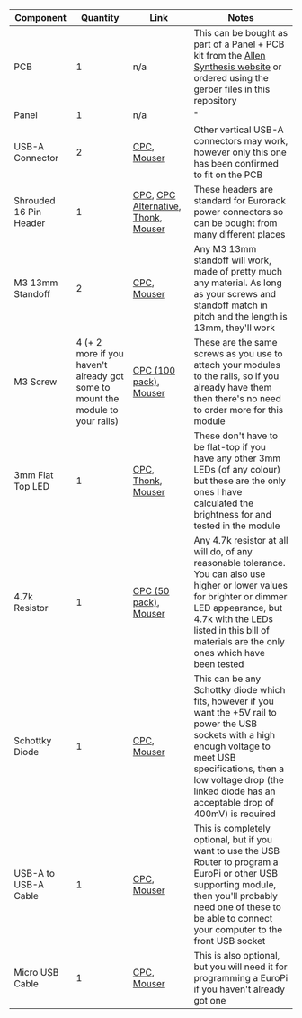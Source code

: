 | Component      | Quantity | Link | Notes |
| -------------- | -------- | ---- | ----- |
| PCB            | 1        | n/a  | This can be bought as part of a Panel + PCB kit from the [Allen Synthesis website](www.allensynthesis.co.uk) or ordered using the gerber files in this repository |
| Panel          | 1        | n/a  | "     |
| USB-A Connector | 2     | [CPC](https://cpc.farnell.com/multicomp/usb-a-s-vt/usb-2-0-type-a-receptacle-th/dp/CN22155?ost=cn22155), [Mouser](https://www.mouser.co.uk/ProductDetail/CUI-Devices/UJ2-AV-1-TH?qs=5mqXD9RfOg2GaIS%2FC2TmTA%3D%3D) | Other vertical USB-A connectors may work, however only this one has been confirmed to fit on the PCB |
| Shrouded 16 Pin Header | 1 | [CPC](https://cpc.farnell.com/amphenol/t821116a1s100ceu/header-vertical-2-54mm-16way/dp/CN16429?st=16%20way%20header%20shrouded), [CPC Alternative](https://cpc.farnell.com/wurth-elektronik/61201621621/header-2-54mm-vertical-16way/dp/CN17032?st=16%20way%20header%20shrouded), [Thonk](https://www.thonk.co.uk/shop/eurorack-diy-essentials/), [Mouser](https://www.mouser.co.uk/ProductDetail/Wurth-Elektronik/61201621621?qs=sGAEpiMZZMvlX3nhDDO4AD9e8HPx1wRtQKjiuWcHfaw%3D) | These headers are standard for Eurorack power connectors so can be bought from many different places |
| M3 13mm Standoff | 2 | [CPC](https://cpc.farnell.com/ettinger/05-03-133/spacer-m3x13-ni/dp/PC02612?st=13mm%20standoff), [Mouser](https://www.mouser.co.uk/ProductDetail/Wurth-Elektronik/970130321?qs=wr8lucFkNMVzI4gY2uBL%252BQ%3D%3D) | Any M3 13mm standoff will work, made of pretty much any material. As long as your screws and standoff match in pitch and the length is 13mm, they'll work |
| M3 Screw | 4 (+ 2 more if you haven't already got some to mount the module to your rails) | [CPC (100 pack)](https://cpc.farnell.com/unbranded/m3x6-pan-pozi-stainl/m3x6-pan-pozi-stainless-screws/dp/FN00814?st=m3%20screw), [Mouser](https://www.mouser.co.uk/ProductDetail/Keystone-Electronics/9191-3?qs=wOxb8XianXjYu0m25ZR3Hw%3D%3D) | These are the same screws as you use to attach your modules to the rails, so if you already have them then there's no need to order more for this module |
| 3mm Flat Top LED | 1 | [CPC](https://cpc.farnell.com/kingbright/l-424idt/led-flat-top-3mm-he-red/dp/SC11543?st=kingbright%20led%203mm), [Thonk](https://www.thonk.co.uk/shop/new-style-flat-top-leds-turing-pulses-vactrol-mix/), [Mouser](https://www.mouser.co.uk/ProductDetail/Kingbright/WP424IDT?qs=sGAEpiMZZMt82OzCyDsLFG4pPqE5WX3moIE394rIV%252B8%3D) | These don't have to be flat-top if you have any other 3mm LEDs (of any colour) but these are the only ones I have calculated the brightness for and tested in the module |
| 4.7k Resistor | 1 | [CPC (50 pack)](https://cpc.farnell.com/unbranded/mf25-4k7/resistor-0-25w-1-4k7/dp/RE03757?st=4k7%20resistor), [Mouser](https://www.mouser.co.uk/ProductDetail/Vishay-BC-Components/SFR2500004701JA500?qs=ClR5yMXwuUeHolVbK4G8uQ%3D%3D) | Any 4.7k resistor at all will do, of any reasonable tolerance. You can also use higher or lower values for brighter or dimmer LED appearance, but 4.7k with the LEDs listed in this bill of materials are the only ones which have been tested |
| Schottky Diode | 1 | [CPC](https://cpc.farnell.com/stmicroelectronics/bat48/diode-schottky-small-signal/dp/SC07328), [Mouser](https://www.mouser.co.uk/ProductDetail/Micro-Commercial-Components-MCC/1N5817-TP?qs=KFo7JewZbUG5sQj%252BWAsavw%3D%3D) | This can be any Schottky diode which fits, however if you want the +5V rail to power the USB sockets with a high enough voltage to meet USB specifications, then a low voltage drop (the linked diode has an acceptable drop of 400mV) is required |
| USB-A to USB-A Cable | 1 | [CPC](https://cpc.farnell.com/pro-signal/psg91428/lead-usb2-0-a-male-a-male-grey/dp/CS30623?st=usb%20a%20male%20to%20male), [Mouser](https://www.mouser.co.uk/ProductDetail/Qualtek/3021059-01M?qs=MLItCLRbWsylgGXE0uMn3Q%3D%3D) | This is completely optional, but if you want to use the USB Router to program a EuroPi or other USB supporting module, then you'll probably need one of these to be able to connect your computer to the front USB socket |
| Micro USB Cable | 1 | [CPC](https://cpc.farnell.com/pro-signal/psg91567/lead-usb-a-male-micro-b-male-white/dp/CS32737?st=micro%20usb%20cable), [Mouser](https://www.mouser.co.uk/ProductDetail/Raspberry-Pi/SC0732?qs=T%252BzbugeAwjgDO%252BS%252B%252Bwhihw%3D%3D) | This is also optional, but you will need it for programming a EuroPi if you haven't already got one |
